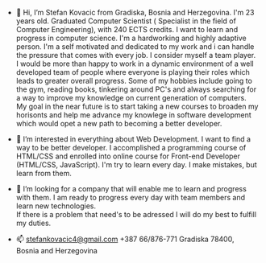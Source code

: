 - 👋 
Hi, I’m Stefan Kovacic from Gradiska, Bosnia and Herzegovina. I'm 23 years old.  Graduated Computer Scientist ( Specialist in the field of Computer Engineering), with 240 ECTS credits.
I want to learn and progress in computer science. I'm a hardworking and highly adaptive person. I'm a self motivated and dedicated to my work and i can handle the pressure that comes with every job. 
I consider myself a team player. I would be more than happy to work in a dynamic environment of a well developed team of people where everyone is playing their roles which leads to greater overall progress.
Some of my hobbies include going to the gym, reading books, tinkering around PC's and always searching for a way to improve my knowledge on current generation of computers. 
My goal in the near future is to start taking a new courses to broaden my horisonts and help me advance my knowlege in software development which would opet a new path to becoming a better developer.



- 👀 
I’m interested in everything about Web Development. I want to find a way to be better developer. 
I accomplished a programming course of HTML/CSS and enrolled into online course for Front-end Developer (HTML/CSS, JavaScript).
I'm try to learn every day. I make mistakes, but learn from them.


- 💞️ 
I’m looking for a company that will enable me to learn and progress with them. 
I am ready to progress every day with team members and learn new technologies.  
If there is a problem that need's to be adressed I will do my best to fulfill my duties.



- 📫 
stefankovacic4@gmail.com
+387 66/876-771
Gradiska 78400, Bosnia and Herzegovina


<!---
Kefadev98/Kefadev98 is a ✨ special ✨ repository because its `README.md` (this file) appears on your GitHub profile.
You can click the Preview link to take a look at your changes.
--->

